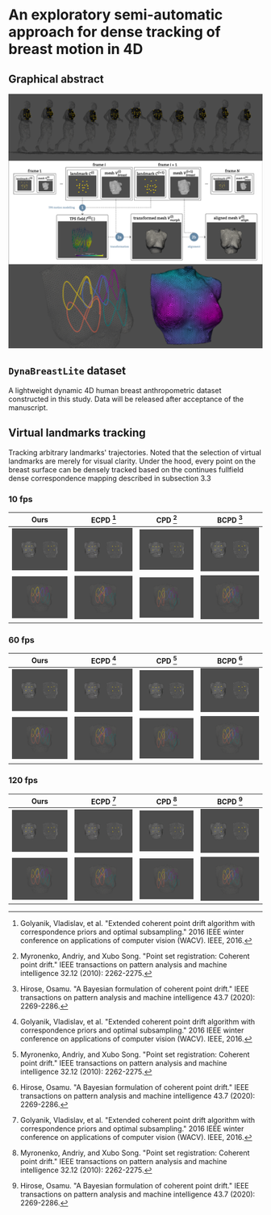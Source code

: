 # An exploratory semi-automatic approach for dense tracking of breast motion in 4D

## Graphical abstract

![img](https://github.com/TOB-KNPOB/code2023-rbf-dense-track/blob/main/graphic/workflow.png?raw=true)

## `DynaBreastLite` dataset

A lightweight dynamic 4D human breast anthropometric dataset constructed in this study. Data will be released after acceptance of the manuscript.

## Virtual landmarks tracking

Tracking arbitrary landmarks' trajectories. Noted that the selection of virtual landmarks are merely for visual clarity. Under the hood, every point on the breast surface can be densely tracked based on the continues fullfield dense correspondence mapping described in subsection 3.3

### 10 fps

| Ours | ECPD [^ecpd] | CPD [^cpd] | BCPD [^bcpd] |
| :---: | :---: | :---: | :--: |
| ![img](https://github.com/TOB-KNPOB/code2023-rbf-dense-track/blob/main/graphic/10fps/rbf/vkps_random.gif?raw=ture) | ![img](https://github.com/TOB-KNPOB/code2023-rbf-dense-track/blob/main/graphic/10fps/ecpd/vkps_random.gif?raw=ture) | ![img](https://github.com/TOB-KNPOB/code2023-rbf-dense-track/blob/main/graphic/10fps/cpd/vkps_random.gif?raw=ture) | ![img](https://github.com/TOB-KNPOB/code2023-rbf-dense-track/blob/main/graphic/10fps/bcpd/vkps_random.gif?raw=ture) |
| ![img](https://github.com/TOB-KNPOB/code2023-rbf-dense-track/blob/main/graphic/10fps/rbf/vkps_random_trace.png?raw=ture) | ![img](https://github.com/TOB-KNPOB/code2023-rbf-dense-track/blob/main/graphic/10fps/ecpd/vkps_random_trace.png?raw=ture) | ![img](https://github.com/TOB-KNPOB/code2023-rbf-dense-track/blob/main/graphic/10fps/cpd/vkps_random_trace.png?raw=ture) | ![img](https://github.com/TOB-KNPOB/code2023-rbf-dense-track/blob/main/graphic/10fps/bcpd/vkps_random_trace.png?raw=ture) |


### 60 fps

| Ours | ECPD [^ecpd] | CPD [^cpd] | BCPD [^bcpd] |
| :---: | :---: | :---: | :--: |
| ![img](https://github.com/TOB-KNPOB/code2023-rbf-dense-track/blob/main/graphic/10fps/rbf/vkps_random.gif?raw=ture) | ![img](https://github.com/TOB-KNPOB/code2023-rbf-dense-track/blob/main/graphic/10fps/ecpd/vkps_random.gif?raw=ture) | ![img](https://github.com/TOB-KNPOB/code2023-rbf-dense-track/blob/main/graphic/10fps/cpd/vkps_random.gif?raw=ture) | ![img](https://github.com/TOB-KNPOB/code2023-rbf-dense-track/blob/main/graphic/10fps/bcpd/vkps_random.gif?raw=ture) |
| ![img](https://github.com/TOB-KNPOB/code2023-rbf-dense-track/blob/main/graphic/10fps/rbf/vkps_random_trace.png?raw=ture) | ![img](https://github.com/TOB-KNPOB/code2023-rbf-dense-track/blob/main/graphic/10fps/ecpd/vkps_random_trace.png?raw=ture) | ![img](https://github.com/TOB-KNPOB/code2023-rbf-dense-track/blob/main/graphic/10fps/cpd/vkps_random_trace.png?raw=ture) | ![img](https://github.com/TOB-KNPOB/code2023-rbf-dense-track/blob/main/graphic/10fps/bcpd/vkps_random_trace.png?raw=ture) |


### 120 fps

| Ours | ECPD [^ecpd] | CPD [^cpd] | BCPD [^bcpd] |
| :---: | :---: | :---: | :--: |
| ![img](https://github.com/TOB-KNPOB/code2023-rbf-dense-track/blob/main/graphic/10fps/rbf/vkps_random.gif?raw=ture) | ![img](https://github.com/TOB-KNPOB/code2023-rbf-dense-track/blob/main/graphic/10fps/ecpd/vkps_random.gif?raw=ture) | ![img](https://github.com/TOB-KNPOB/code2023-rbf-dense-track/blob/main/graphic/10fps/cpd/vkps_random.gif?raw=ture) | ![img](https://github.com/TOB-KNPOB/code2023-rbf-dense-track/blob/main/graphic/10fps/bcpd/vkps_random.gif?raw=ture) |
| ![img](https://github.com/TOB-KNPOB/code2023-rbf-dense-track/blob/main/graphic/10fps/rbf/vkps_random_trace.png?raw=ture) | ![img](https://github.com/TOB-KNPOB/code2023-rbf-dense-track/blob/main/graphic/10fps/ecpd/vkps_random_trace.png?raw=ture) | ![img](https://github.com/TOB-KNPOB/code2023-rbf-dense-track/blob/main/graphic/10fps/cpd/vkps_random_trace.png?raw=ture) | ![img](https://github.com/TOB-KNPOB/code2023-rbf-dense-track/blob/main/graphic/10fps/bcpd/vkps_random_trace.png?raw=ture) |

[^ecpd]: Golyanik, Vladislav, et al. "Extended coherent point drift algorithm with correspondence priors and optimal subsampling." 2016 IEEE winter conference on applications of computer vision (WACV). IEEE, 2016.
[^cpd]: Myronenko, Andriy, and Xubo Song. "Point set registration: Coherent point drift." IEEE transactions on pattern analysis and machine intelligence 32.12 (2010): 2262-2275.
[^bcpd]: Hirose, Osamu. "A Bayesian formulation of coherent point drift." IEEE transactions on pattern analysis and machine intelligence 43.7 (2020): 2269-2286.